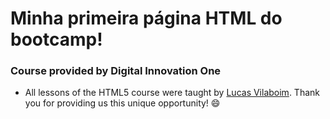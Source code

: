 # Minha primeira página HTML do bootcamp!
### Course provided by Digital Innovation One

- All lessons of the HTML5 course were taught by <a href="http://www.github.com/vilaboim">Lucas Vilaboim</a>. Thank you for providing us this unique opportunity! :smile:
